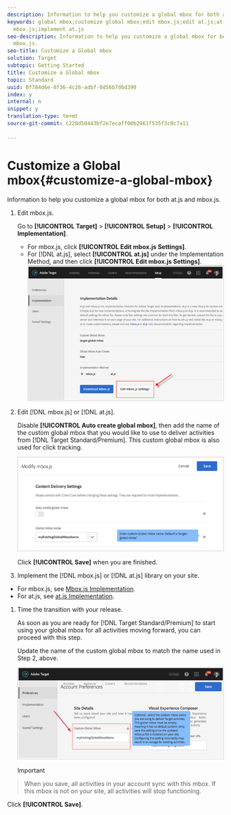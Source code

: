 ```yaml
---
description: Information to help you customize a global mbox for both at.js and mbox.js.
keywords: global mbox;customize global mbox;edit mbox.js;edit at.js;at.js;implement
  mbox.js;implement at.js
seo-description: Information to help you customize a global mbox for both at.js and
  mbox.js.
seo-title: Customize a Global mbox
solution: Target
subtopic: Getting Started
title: Customize a Global mbox
topic: Standard
uuid: 0f784d6e-8f36-4c26-adbf-0d56b7d6d390
index: y
internal: n
snippet: y
translation-type: tm+mt
source-git-commit: c228d50443bf2e7ecaff00b2961f535f3c0c7a11

---
```



# Customize a Global mbox{#customize-a-global-mbox}

Information to help you customize a global mbox for both at.js and mbox.js.

1. Edit mbox.js.

   Go to **[!UICONTROL Target]** > **[!UICONTROL Setup]** > **[!UICONTROL Implementation]**.

   * For mbox.js, click **[!UICONTROL Edit mbox.js Settings]**.
   * For [!DNL at.js], select **[!UICONTROL at.js]** under the Implementation Method, and then click **[!UICONTROL Edit mbox.js Settings]**.
   ![](assets/step-1-edit-mboxjs.png)

1. Edit [!DNL mbox.js] or [!DNL at.js].

   Disable **[!UICONTROL Auto create global mbox]**, then add the name of the custom global mbox that you would like to use to deliver activities from [!DNL Target Standard/Premium]. This custom global mbox is also used for click tracking.

   ![](assets/step-2-edit-mboxjs-or-atjs.png)

   Click **[!UICONTROL Save]** when you are finished.
1. Implement the [!DNL mbox.js] or [!DNL at.js] library on your site.

* For mbox.js, see [Mbox.js Implementation](../../../../c-implementing-target/c-implementing-target-for-client-side-web/t-mbox-download/t-mbox-download.md#task_4EAE26BB84FD4E1D858F411AEDF4B420).
* For at.js, see [at.js Implementation](../../../../c-implementing-target/c-implementing-target-for-client-side-web/t-mbox-download/c-target-atjs-implementation/c-target-atjs-implementation.md#concept_8AC8D169E02944B1A547A0CAD97EAC17).

1. Time the transition with your release.

   As soon as you are ready for [!DNL Target Standard/Premium] to start using your global mbox for all activities moving forward, you can proceed with this step.

   Update the name of the custom global mbox to match the name used in Step 2, above.

   ![](assets/step-4-time-the-transition-with-your-release.png)

   >[!IMPORTANT]
>
>When you save, all activities in your account sync with this mbox. If this mbox is not on your site, all activities will stop functioning.

   Click **[!UICONTROL Save]**.
